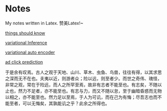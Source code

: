 # Notes
My notes written in Latex. 赞美Latex!~


[things should know](https://github.com/wangruichens/notes/blob/master/things%20should%20know/todo.pdf)

[variational Inference](https://github.com/wangruichens/notes/blob/master/variational%20inference/Starting%20from%20Information.pdf)

[variational auto encoder](https://github.com/wangruichens/notes/blob/master/variational%20autoencoder/variational%20auto-encoder.pdf)

[ad click prediction](https://github.com/wangruichens/notes/blob/master/ad%20click%20prediction/ad%20click%20prediction.pdf)

  于是余有叹焉。古人之观于天地、山川、草木、虫鱼、鸟兽，往往有得，以其求思之深而无不在也。夫夷以近，则游者众；险以远，则至者少。而世之奇伟、瑰怪，非常之观，常在于险远，而人之所罕至焉，故非有志者不能至也。有志矣，不随以止也，然力不足者，亦不能至也。有志与力，而又不随以怠，至于幽暗昏惑而无物以相之，亦不能至也。然力足以至焉，于人为可讥，而在己为有悔；尽吾志也而不能至者，可以无悔矣，其孰能讥之乎？此余之所得也。
